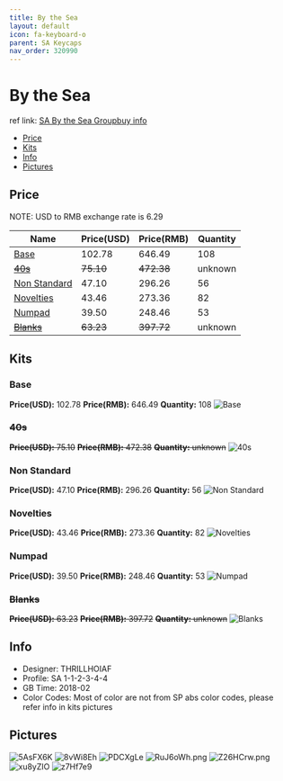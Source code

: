 ```yaml
---
title: By the Sea
layout: default
icon: fa-keyboard-o
parent: SA Keycaps
nav_order: 320990
---
```


# By the Sea

ref link: [SA By the Sea Groupbuy info](https://geekhack.org/index.php?topic=94038.0)

* [Price](#price)
* [Kits](#kits)
* [Info](#info)
* [Pictures](#pictures)

## Price

NOTE: USD to RMB exchange rate is 6.29

| Name          | Price(USD)    | Price(RMB)  | Quantity |
| ------------- | ------------- | ----------- | -------- |
|[Base](#base)|102.78|646.49|108|
|~~[40s](#40s)~~|~~75.10~~|~~472.38~~|unknown|
|[Non Standard](#non-standard)|47.10|296.26|56|
|[Novelties](#novelties)|43.46|273.36|82|
|[Numpad](#numpad)|39.50|248.46|53|
|~~[Blanks](#blanks)~~|~~63.23~~|~~397.72~~|unknown|

## Kits
### Base
**Price(USD):** 102.78    **Price(RMB):** 646.49    **Quantity:** 108
<img src="{{ 'assets/images/sa-keycaps/bythesea/kits_pics/base.png' | relative_url }}" alt="Base" class="image featured">

### ~~40s~~
~~**Price(USD):** 75.10~~    ~~**Price(RMB):** 472.38~~    ~~**Quantity:** unknown~~
<img src="{{ 'assets/images/sa-keycaps/bythesea/kits_pics/40s.png' | relative_url }}" alt="40s" class="image featured">

### Non Standard
**Price(USD):** 47.10    **Price(RMB):** 296.26    **Quantity:** 56
<img src="{{ 'assets/images/sa-keycaps/bythesea/kits_pics/nonstandard.png' | relative_url }}" alt="Non Standard" class="image featured">

### Novelties
**Price(USD):** 43.46    **Price(RMB):** 273.36    **Quantity:** 82
<img src="{{ 'assets/images/sa-keycaps/bythesea/kits_pics/novelties.png' | relative_url }}" alt="Novelties" class="image featured">

### Numpad
**Price(USD):** 39.50    **Price(RMB):** 248.46    **Quantity:** 53
<img src="{{ 'assets/images/sa-keycaps/bythesea/kits_pics/numpad.png' | relative_url }}" alt="Numpad" class="image featured">

### ~~Blanks~~
~~**Price(USD):** 63.23~~    ~~**Price(RMB):** 397.72~~    ~~**Quantity:** unknown~~
<img src="{{ 'assets/images/sa-keycaps/bythesea/kits_pics/blanks.jpg' | relative_url }}" alt="Blanks" class="image featured">

## Info
* Designer: THRILLHOIAF
* Profile: SA 1-1-2-3-4-4
* GB Time: 2018-02
* Color Codes: Most of color are not from SP abs color codes, please refer info in kits pictures  

## Pictures
<img src="{{ 'assets/images/sa-keycaps/bythesea/rendering_pics/5AsFX6K.jpg' | relative_url }}" alt="5AsFX6K" class="image featured">
<img src="{{ 'assets/images/sa-keycaps/bythesea/rendering_pics/8vWi8Eh.jpg' | relative_url }}" alt="8vWi8Eh" class="image featured">
<img src="{{ 'assets/images/sa-keycaps/bythesea/rendering_pics/PDCXgLe.jpg' | relative_url }}" alt="PDCXgLe" class="image featured">
<img src="{{ 'assets/images/sa-keycaps/bythesea/rendering_pics/RuJ6oWh.png' | relative_url }}" alt="RuJ6oWh.png" class="image featured">
<img src="{{ 'assets/images/sa-keycaps/bythesea/rendering_pics/Z26HCrw.png' | relative_url }}" alt="Z26HCrw.png" class="image featured">
<img src="{{ 'assets/images/sa-keycaps/bythesea/rendering_pics/xu8yZIO.jpg' | relative_url }}" alt="xu8yZIO" class="image featured">
<img src="{{ 'assets/images/sa-keycaps/bythesea/rendering_pics/z7Hf7e9.jpg' | relative_url }}" alt="z7Hf7e9" class="image featured">
